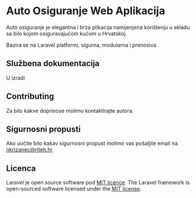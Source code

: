 # Auto Osiguranje Web Aplikacija

Auto osiguranje je elegantna i brza plikacija namijenjena korištenju u skladu sa bilo kojom osiguravajućom kućom u Hrvatskoj.

Bazira se na Laravel platformi, sigurna, modularna i prenosiva.

## Službena dokumentacija

U izradi

## Contributing

Za bilo kakve doprinose molimo kontaktirajte autora.

## Sigurnosni propusti

Ako uočite bilo kakav sigurnosni propust molimo vas pošaljite email na nkrizanec@riteh.hr

## Licenca

Laravel je open source software pod [MIT licence](http://opensource.org/licenses/MIT).
The Laravel framework is open-sourced software licensed under the [MIT license](http://opensource.org/licenses/MIT).

